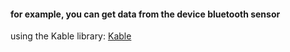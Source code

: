 #### for example, you can get data from the device bluetooth sensor
using the Kable library:
[Kable](https://github.com/JuulLabs/kable)